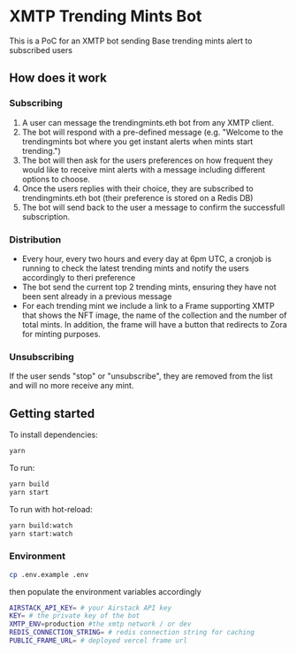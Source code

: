 # XMTP Trending Mints Bot

This is a PoC for an XMTP bot sending Base trending mints alert to subscribed users

## How does it work

### Subscribing

1. A user can message the trendingmints.eth bot from any XMTP client.
2. The bot will respond with a pre-defined message (e.g. "Welcome to the trendingmints bot where you get instant alerts when mints start trending.")
3. The bot will then ask for the users preferences on how frequent they would like to receive mint alerts with a message including different options to choose.
4. Once the users replies with their choice, they are subscribed to trendingmints.eth bot (their preference is stored on a Redis DB)
5. The bot will send back to the user a message to confirm the successfull subscription.

### Distribution

- Every hour, every two hours and every day at 6pm UTC, a cronjob is running to check the latest trending mints and notify the users accordingly to theri preference
- The bot send the current top 2 trending mints, ensuring they have not been sent already in a previous message
- For each trending mint we include a link to a Frame supporting XMTP that shows the NFT image, the name of the collection and the number of total mints. In addition, the frame will have a button that redirects to Zora for minting purposes.

### Unsubscribing

If the user sends "stop" or "unsubscribe", they are removed from the list and will no more receive any mint.

## Getting started

To install dependencies:

```bash
yarn
```

To run:

```bash
yarn build
yarn start
```

To run with hot-reload:

```bash
yarn build:watch
yarn start:watch
```

### Environment

```bash
cp .env.example .env
```

then populate the environment variables accordingly

```bash
AIRSTACK_API_KEY= # your Airstack API key
KEY= # the private key of the bot
XMTP_ENV=production #the xmtp network / or dev
REDIS_CONNECTION_STRING= # redis connection string for caching
PUBLIC_FRAME_URL= # deployed vercel frame url
```
